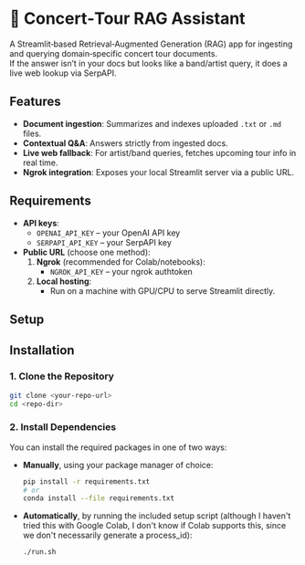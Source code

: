 # 🎤 Concert‑Tour RAG Assistant

A Streamlit‑based Retrieval‑Augmented Generation (RAG) app for ingesting and querying domain‑specific concert tour documents.  
If the answer isn’t in your docs but looks like a band/artist query, it does a live web lookup via SerpAPI.

## Features

- **Document ingestion**: Summarizes and indexes uploaded `.txt` or `.md` files.  
- **Contextual Q&A**: Answers strictly from ingested docs.  
- **Live web fallback**: For artist/band queries, fetches upcoming tour info in real time.  
- **Ngrok integration**: Exposes your local Streamlit server via a public URL.

## Requirements

- **API keys**:
  - `OPENAI_API_KEY` – your OpenAI API key  
  - `SERPAPI_API_KEY` – your SerpAPI key  
- **Public URL** (choose one method):
  1. **Ngrok** (recommended for Colab/notebooks):  
     - `NGROK_API_KEY` – your ngrok authtoken  
  2. **Local hosting**:  
     - Run on a machine with GPU/CPU to serve Streamlit directly.
## Setup

## Installation

### 1. Clone the Repository

```bash
git clone <your-repo-url>
cd <repo-dir>
```

### 2. Install Dependencies

You can install the required packages in one of two ways:

- **Manually**, using your package manager of choice:  
  ```bash
  pip install -r requirements.txt
  # or
  conda install --file requirements.txt
  ```

- **Automatically**, by running the included setup script (although I haven't tried this with Google Colab, I don't know if Colab supports this, since we don't necessarily generate a process_id):  
  ```bash
  ./run.sh
  ```